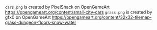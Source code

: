 `cars.png` is created by PixelShack on OpenGameArt <https://opengameart.org/content/small-city-cars>
`grass.png` is created by gfx0 on OpenGameArt <https://opengameart.org/content/32x32-tilemap-grass-dungeon-floors-snow-water>